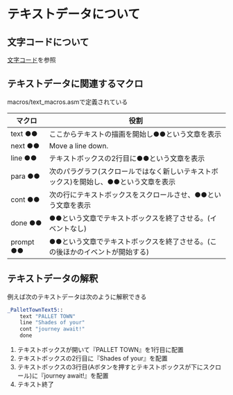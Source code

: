 # テキストデータについて

## 文字コードについて

[文字コード](charcode.md)を参照

## テキストデータに関連するマクロ

macros/text_macros.asmで定義されている

 マクロ  |  役割
---- | ----
 text ●● |  ここからテキストの描画を開始し●●という文章を表示
 next ●●  |  Move a line down. 
 line ●●  |  テキストボックスの2行目に●●という文章を表示
 para ●●  |  次のパラグラフ(スクロールではなく新しいテキストボックス)を開始し、●●という文章を表示
 cont ●●  |  次の行にテキストボックスをスクロールさせ、●●という文章を表示
 done ●●  |  ●●という文章でテキストボックスを終了させる。(イベントなし)
 prompt ●●  |  ●●という文章でテキストボックスを終了させる。(この後ほかのイベントが開始する)

## テキストデータの解釈

 例えば次のテキストデータは次のように解釈できる

```asm
_PalletTownText5::
	text "PALLET TOWN"	
	line "Shades of your"
	cont "journey await!"
	done
```

1. テキストボックスが開いて『PALLET TOWN』を1行目に配置
2. テキストボックスの2行目に『Shades of your』を配置
3. テキストボックスの3行目(Aボタンを押すとテキストボックスが下にスクロール)に『journey await!』を配置
4. テキスト終了
